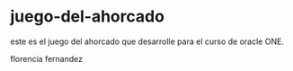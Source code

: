 # juego-del-ahorcado
este es el juego del ahorcado que desarrolle para el curso de oracle ONE.

florencia fernandez
